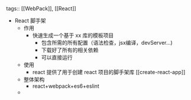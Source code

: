 tags:: [[WebPack]], [[React]]

- React 脚手架
	- 作用
		- 快速生成一个基于 xx 库的模板项目
			- 包含所需的所有配置（语法检查，jsx编译，devServer...)
			- 下载好了所有的相关依赖
			- 可以直接运行
	- 使用
		- react 提供了用于创建 react 项目的脚手架库 [[create-react-app]]
	- 整体架构
		- react+webpack+es6+eslint
	-